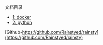 文档目录


* [1: docker](docker/README.MD)
* [2: python](python/README.MD)


[Github-https://github.com/Rainstyed/rainsty](https://github.com/Rainstyed/rainsty)
